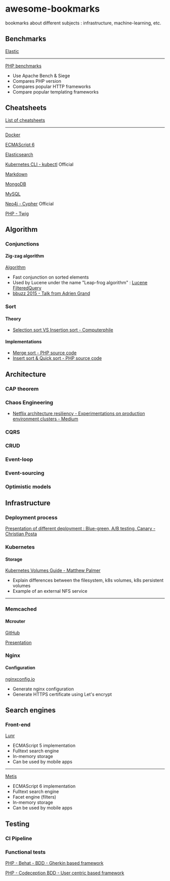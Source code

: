 # awesome-bookmarks
bookmarks about different subjects : infrastructure, machine-learning, etc.

## Benchmarks

[Elastic](https://benchmarks.elastic.co/index.html)

---

[PHP benchmarks](http://www.phpbenchmarks.com/fr/)

* Use Apache Bench & Siege
* Compares PHP version
* Compares popular HTTP frameworks
* Compare popular templating frameworks


## Cheatsheets

[List of cheatsheets](https://lzone.de/cheat-sheet/)

---

[Docker](https://devhints.io/docker)

[ECMAScript 6](https://devhints.io/es6)

[Elasticsearch](http://elasticsearch-cheatsheet.jolicode.com/)

[Kubernetes CLI - kubectl](https://kubernetes.io/docs/reference/kubectl/cheatsheet/) Official

[Markdown](https://github.com/adam-p/markdown-here/wiki/Markdown-Cheatsheet)

[MongoDB](https://www.opentechguides.com/how-to/article/mongodb/118/mongodb-cheatsheat.html)

[MySQL](https://devhints.io/mysql)

[Neo4j - Cypher](https://neo4j.com/docs/cypher-refcard/current/) Official

[PHP - Twig](https://github.com/okeeffed/cheat-sheets/blob/master/twig-cheat-sheet.md)


## Algorithm

### Conjunctions

#### Zig-zag algorithm

[Algorithm](http://www.mathcs.emory.edu/~cheung/Courses/554/Syllabus/4-query-exec/index=zig-zag-join.html)

* Fast conjunction on sorted elements
* Used by Lucene under the name "Leap-frog algorithm" : [Lucene FilteredQuery](https://lucene.apache.org/core/4_2_0/core/org/apache/lucene/search/FilteredQuery.html#LEAP_FROG_FILTER_FIRST_STRATEGY)
* [bbuzz 2015 - Talk from Adrien Grand](https://youtu.be/eQ-rXP-D80U?t=357)

### Sort

#### Theory
* [Selection sort VS Insertion sort - Computerphile ](https://www.youtube.com/watch?v=pcJHkWwjNl4)

#### Implementations
* [Merge sort - PHP source code](https://github.com/php/php-src/blob/master/main/mergesort.c)
* [Insert sort & Quick sort - PHP source code](https://github.com/php/php-src/blob/master/Zend/zend_sort.c)

## Architecture

### CAP theorem

### Chaos Engineering

* [Netflix architecture resiliency - Experimentations on production environment clusters - Medium](https://medium.com/netflix-techblog/chaos-engineering-upgraded-878d341f15fa) 

### CQRS

### CRUD

### Event-loop

### Event-sourcing

### Optimistic models


## Infrastructure

### Deployment process

[Presentation of different deployment : Blue-green, A/B testing, Canary - Christian Posta](http://blog.christianposta.com/deploy/blue-green-deployments-a-b-testing-and-canary-releases/)

### Kubernetes

#### Storage

[Kubernetes Volumes Guide - Matthew Palmer](https://matthewpalmer.net/kubernetes-app-developer/articles/kubernetes-volumes-example-nfs-persistent-volume.html)

* Explain differences between the filesystem, k8s volumes, k8s persistent volumes
* Example of an external NFS service 

---

### Memcached

#### Mcrouter

[GitHub](https://github.com/facebook/mcrouter)

[Presentation](https://code.fb.com/core-data/introducing-mcrouter-a-memcached-protocol-router-for-scaling-memcached-deployments/)

### Nginx

#### Configuration

[nginxconfig.io](https://nginxconfig.io/)

* Generate nginx configuration
* Generate HTTPS certificate using Let's encrypt

## Search engines

### Front-end

[Lunr](https://github.com/olivernn/lunr.js)
* ECMAScript 5 implementation
* Fulltext search engine
* In-memory storage
* Can be used by mobile apps

---

[Metis](https://github.com/MKCG/metis)

* ECMAScript 6 implementation
* Fulltext search engine
* Facet engine (filters)
* In-memory storage
* Can be used by mobile apps

## Testing

### CI Pipeline

### Functional tests

[PHP - Behat - BDD - Gherkin based framework](http://behat.org/en/latest/)

[PHP - Codeception BDD - User centric based framework](https://codeception.com/)


